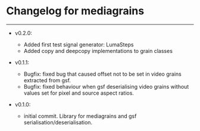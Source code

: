 # Changelog for mediagrains
---------------------------

- v0.2.0:
    - Added first test signal generator: LumaSteps
    - Added copy and deepcopy implementations to grain classes

- v0.1.1:
    - Bugfix: fixed bug that caused offset not to be set in video grains extracted from gsf.
    - Bugfix: fixed behaviour when gsf deserialising video grains without values set for pixel and source aspect ratios.

- v0.1.0:
    - initial commit. Library for mediagrains and gsf serialisation/deserialisation.
